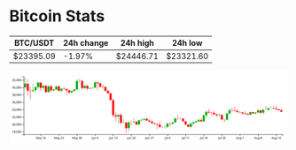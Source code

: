 # Bitcoin Stats

BTC/USDT|24h change|24h high|24h low|
|---|---|---|---|
|$23395.09|-1.97%|$24446.71|$23321.60|

<img src="./chart.svg">

